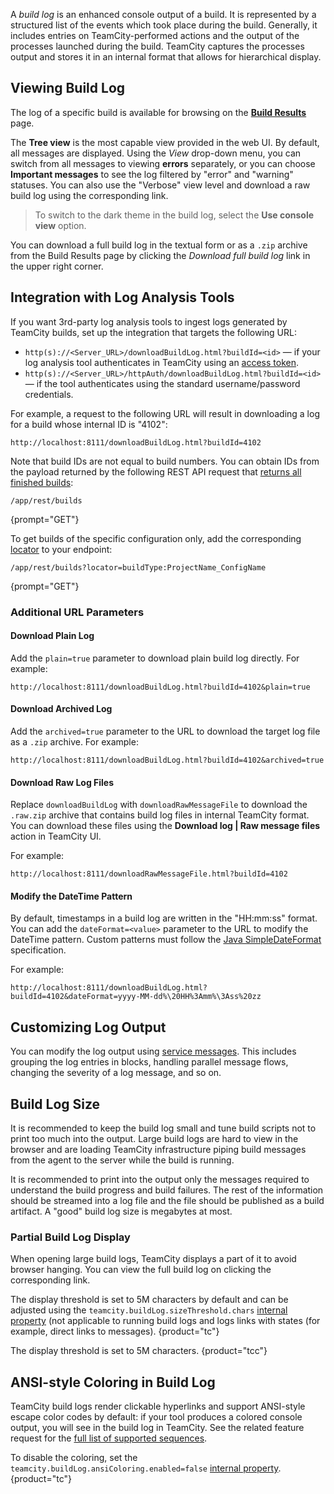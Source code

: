 [//]: # (title: Build Log)
[//]: # (auxiliary-id: Build Log)

A _build log_ is an enhanced console output of a build. It is represented by a structured list of the events which took place during the build. Generally, it includes entries on TeamCity-performed actions and the output of the processes launched during the build. TeamCity captures the processes output and stores it in an internal format that allows for hierarchical display.

## Viewing Build Log

The log of a specific build is available for browsing on the __[Build Results](build-results-page.md#Build+Log+Tab)__ page. 

The __Tree view__ is the most capable view provided in the web UI. By default, all messages are displayed. Using the _View_ drop-down menu, you can switch from all messages to viewing __errors__ separately, or you can choose __Important messages__ to see the log filtered by "error" and "warning" statuses. You can also use the "Verbose" view level and download a raw build log using the corresponding link.

>To switch to the dark theme in the build log, select the __Use console view__ option.

You can download a full build log in the textual form or as a `.zip` archive  from the Build Results page by clicking the _Download full build log_ link in the upper right corner.

## Integration with Log Analysis Tools

If you want 3rd-party log analysis tools to ingest logs generated by TeamCity builds, set up the integration that targets the following URL:

* `http(s)://<Server_URL>/downloadBuildLog.html?buildId=<id>` — if your log analysis tool authenticates in TeamCity using an [access token](configuring-your-user-profile.md#Managing+Access+Tokens).
* `http(s)://<Server_URL>/httpAuth/downloadBuildLog.html?buildId=<id>` — if the tool authenticates using the standard username/password credentials.

For example, a request to the following URL will result in downloading a log for a build whose internal ID is "4102":

```Shell
http://localhost:8111/downloadBuildLog.html?buildId=4102
```

Note that build IDs are not equal to build numbers. You can obtain IDs from the payload returned by the following REST API request that [returns all finished builds](https://www.jetbrains.com/help/teamcity/rest/get-build-details.html):

```Shell
/app/rest/builds
```
{prompt="GET"}

To get builds of the specific configuration only, add the corresponding [locator](https://www.jetbrains.com/help/teamcity/rest/locators.html) to your endpoint:

```Shell
/app/rest/builds?locator=buildType:ProjectName_ConfigName
```
{prompt="GET"}

### Additional URL Parameters

#### Download Plain Log

Add the `plain=true` parameter to download plain build log directly. For example:

```Shell
http://localhost:8111/downloadBuildLog.html?buildId=4102&plain=true
```

#### Download Archived Log

Add the `archived=true` parameter to the URL to download the target log file as a `.zip` archive. For example:

```Shell
http://localhost:8111/downloadBuildLog.html?buildId=4102&archived=true
```

#### Download Raw Log Files

Replace `downloadBuildLog` with `downloadRawMessageFile` to download the `.raw.zip` archive that contains build log files in internal TeamCity format. You can download these files using the **Download log | Raw message files** action in TeamCity UI.

For example:

```Shell
http://localhost:8111/downloadRawMessageFile.html?buildId=4102
```

#### Modify the DateTime Pattern

By default, timestamps in a build log are written in the "HH:mm:ss" format. You can add the `dateFormat=<value>` parameter to the URL to modify the DateTime pattern. Custom patterns must follow the [Java SimpleDateFormat](https://docs.oracle.com/en/java/javase/11/docs/api/java.base/java/text/SimpleDateFormat.html) specification.

For example:

```Shell
http://localhost:8111/downloadBuildLog.html?buildId=4102&dateFormat=yyyy-MM-dd%\20HH%3Amm%\3Ass%20zz
```

## Customizing Log Output

You can modify the log output using [service messages](service-messages.md#Reporting+Messages+to+Build+Log). This includes grouping the log entries in blocks, handling parallel message flows, changing the severity of a log message, and so on.

<anchor name="BuildLog-LargeBuildLogsInspection"/>

## Build Log Size

It is recommended to keep the build log small and tune build scripts not to print too much into the output. Large build logs are hard to view in the browser and are loading TeamCity infrastructure piping build messages from the agent to the server while the build is running.

It is recommended to print into the output only the messages required to understand the build progress and build failures. The rest of the information should be streamed into a log file and the file should be published as a build artifact. A "good" build log size is megabytes at most.

### Partial Build Log Display

When opening large build logs, TeamCity displays a part of it to avoid browser hanging. You can view the full build log on clicking the corresponding link.

The display threshold is set to 5M characters by default and can be adjusted using the `teamcity.buildLog.sizeThreshold.chars` [internal property](server-startup-properties.md#TeamCity+Internal+Properties) (not applicable to running build logs and logs links with states (for example, direct links to messages).
{product="tc"}

The display threshold is set to 5M characters.
{product="tcc"}

## ANSI-style Coloring in Build Log

TeamCity build logs render clickable hyperlinks and support ANSI-style escape color codes by default: if your tool produces a colored console output, you will see in the build log in TeamCity. See the related feature request for the [full list of supported sequences](https://youtrack.jetbrains.com/issue/TW-23760#comment=27-1021150).

To disable the coloring, set the `teamcity.buildLog.ansiColoring.enabled=false` [internal property](server-startup-properties.md#TeamCity+Internal+Properties).
{product="tc"}
